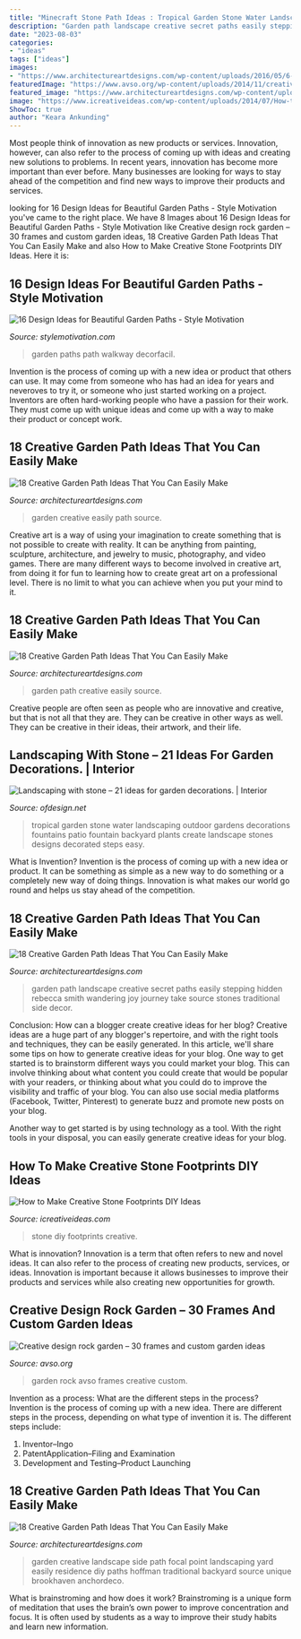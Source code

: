 ```yaml
---
title: "Minecraft Stone Path Ideas : Tropical Garden Stone Water Landscaping Outdoor Gardens Decorations Fountains Patio Fountain Backyard Plants Create Landscape Stones Designs Decorated Steps Easy"
description: "Garden path landscape creative secret paths easily stepping hidden rebecca smith wandering joy journey take source stones traditional side decor"
date: "2023-08-03"
categories:
- "ideas"
tags: ["ideas"]
images:
- "https://www.architectureartdesigns.com/wp-content/uploads/2016/05/6-26.jpg"
featuredImage: "https://www.avso.org/wp-content/uploads/2014/11/creative-design-rock-garden-30-frames-and-custom-garden-ideas-1415091040.jpg"
featured_image: "https://www.architectureartdesigns.com/wp-content/uploads/2016/05/1-26.jpg"
image: "https://www.icreativeideas.com/wp-content/uploads/2014/07/How-to-Make-Creative-Stone-Footprints-DIY-Ideas-13.jpg"
ShowToc: true
author: "Keara Ankunding"
---
```



Most people think of innovation as new products or services. Innovation, however, can also refer to the process of coming up with ideas and creating new solutions to problems. In recent years, innovation has become more important than ever before. Many businesses are looking for ways to stay ahead of the competition and find new ways to improve their products and services.

	

		
looking for 16 Design Ideas for Beautiful Garden Paths - Style Motivation you've came to the right place. We have 8 Images about 16 Design Ideas for Beautiful Garden Paths - Style Motivation like Creative design rock garden – 30 frames and custom garden ideas, 18 Creative Garden Path Ideas That You Can Easily Make and also How to Make Creative Stone Footprints DIY Ideas. Here it is:
		
    
## 16 Design Ideas For Beautiful Garden Paths - Style Motivation

<img loading=lazy src="https://cdn.homebnc.com/homeimg/2017/03/03-garden-path-walkway-ideas-homebnc.jpg" onerror="this.onerror=null;this.src='https://tse2.mm.bing.net/th?id=OIP.g9TboAADUzNH7oQNolEiZAHaLI&amp;pid=15.1';" alt="16 Design Ideas for Beautiful Garden Paths - Style Motivation">

_Source: stylemotivation.com_

>garden paths path walkway decorfacil. 

	

Invention is the process of coming up with a new idea or product that others can use. It may come from someone who has had an idea for years and neveroves to try it, or someone who just started working on a project. Inventors are often hard-working people who have a passion for their work. They must come up with unique ideas and come up with a way to make their product or concept work.

    
## 18 Creative Garden Path Ideas That You Can Easily Make

<img loading=lazy src="https://www.architectureartdesigns.com/wp-content/uploads/2016/05/6-26.jpg" onerror="this.onerror=null;this.src='https://tse1.mm.bing.net/th?id=OIP.PMVvtNRdSy82kPsF2RLHGAHaLI&amp;pid=15.1';" alt="18 Creative Garden Path Ideas That You Can Easily Make">

_Source: architectureartdesigns.com_

>garden creative easily path source. 

	

Creative art is a way of using your imagination to create something that is not possible to create with reality. It can be anything from painting, sculpture, architecture, and jewelry to music, photography, and video games. There are many different ways to become involved in creative art, from doing it for fun to learning how to create great art on a professional level. There is no limit to what you can achieve when you put your mind to it.

    
## 18 Creative Garden Path Ideas That You Can Easily Make

<img loading=lazy src="https://www.architectureartdesigns.com/wp-content/uploads/2016/05/1-26.jpg" onerror="this.onerror=null;this.src='https://tse2.mm.bing.net/th?id=OIP.-kD94B89xws6fi0HhV2xTgDHEs&amp;pid=15.1';" alt="18 Creative Garden Path Ideas That You Can Easily Make">

_Source: architectureartdesigns.com_

>garden path creative easily source. 

	

Creative people are often seen as people who are innovative and creative, but that is not all that they are. They can be creative in other ways as well. They can be creative in their ideas, their artwork, and their life.

    
## Landscaping With Stone – 21 Ideas For Garden Decorations. | Interior

<img loading=lazy src="https://www.ofdesign.net/wp-content/uploads/files/3/6/0/landscaping-with-stone-21-ideas-and-use-in-garden-decorations-12-360.jpg" onerror="this.onerror=null;this.src='https://tse4.mm.bing.net/th?id=OIP.dSu1l__GsivY78jRU3JmtQHaLH&amp;pid=15.1';" alt="Landscaping with stone – 21 ideas for garden decorations. | Interior">

_Source: ofdesign.net_

>tropical garden stone water landscaping outdoor gardens decorations fountains patio fountain backyard plants create landscape stones designs decorated steps easy. 

	

What is Invention?
Invention is the process of coming up with a new idea or product. It can be something as simple as a new way to do something or a completely new way of doing things. Innovation is what makes our world go round and helps us stay ahead of the competition.

    
## 18 Creative Garden Path Ideas That You Can Easily Make

<img loading=lazy src="https://www.architectureartdesigns.com/wp-content/uploads/2016/05/16-23.jpg" onerror="this.onerror=null;this.src='https://tse1.mm.bing.net/th?id=OIP.zR0whuEE170LVDa6HgfmlAHaLI&amp;pid=15.1';" alt="18 Creative Garden Path Ideas That You Can Easily Make">

_Source: architectureartdesigns.com_

>garden path landscape creative secret paths easily stepping hidden rebecca smith wandering joy journey take source stones traditional side decor. 

	

Conclusion: How can a blogger create creative ideas for her blog?
Creative ideas are a huge part of any blogger's repertoire, and with the right tools and techniques, they can be easily generated. In this article, we'll share some tips on how to generate creative ideas for your blog.
One way to get started is to brainstorm different ways you could market your blog. This can involve thinking about what content you could create that would be popular with your readers, or thinking about what you could do to improve the visibility and traffic of your blog. You can also use social media platforms (Facebook, Twitter, Pinterest) to generate buzz and promote new posts on your blog.

Another way to get started is by using technology as a tool. With the right tools in your disposal, you can easily generate creative ideas for your blog.

    
## How To Make Creative Stone Footprints DIY Ideas

<img loading=lazy src="https://www.icreativeideas.com/wp-content/uploads/2014/07/How-to-Make-Creative-Stone-Footprints-DIY-Ideas-13.jpg" onerror="this.onerror=null;this.src='https://tse2.mm.bing.net/th?id=OIP._SNk3izcwwJW9FDlnGvE1AHaLI&amp;pid=15.1';" alt="How to Make Creative Stone Footprints DIY Ideas">

_Source: icreativeideas.com_

>stone diy footprints creative. 

	

What is innovation?
Innovation is a term that often refers to new and novel ideas. It can also refer to the process of creating new products, services, or ideas. Innovation is important because it allows businesses to improve their products and services while also creating new opportunities for growth.

    
## Creative Design Rock Garden – 30 Frames And Custom Garden Ideas

<img loading=lazy src="https://www.avso.org/wp-content/uploads/2014/11/creative-design-rock-garden-30-frames-and-custom-garden-ideas-1415091040.jpg" onerror="this.onerror=null;this.src='https://tse3.mm.bing.net/th?id=OIP.vVzE8N1VjMzFEsuGKCaSGwHaLG&amp;pid=15.1';" alt="Creative design rock garden – 30 frames and custom garden ideas">

_Source: avso.org_

>garden rock avso frames creative custom. 

	

Invention as a process: What are the different steps in the process?
Invention is the process of coming up with a new idea. There are different steps in the process, depending on what type of invention it is. The different steps include: 
1. Inventor–Ingo 
2. PatentApplication–Filing and Examination 
3. Development and Testing–Product Launching 

    
## 18 Creative Garden Path Ideas That You Can Easily Make

<img loading=lazy src="https://www.architectureartdesigns.com/wp-content/uploads/2016/05/4-26.jpg" onerror="this.onerror=null;this.src='https://tse2.mm.bing.net/th?id=OIP.70jcyKyf4MNgBuGiyb4-mAHaJ4&amp;pid=15.1';" alt="18 Creative Garden Path Ideas That You Can Easily Make">

_Source: architectureartdesigns.com_

>garden creative landscape side path focal point landscaping yard easily residence diy paths hoffman traditional backyard source unique brookhaven anchordeco. 

	

What is brainstroming and how does it work?
Brainstroming is a unique form of meditation that uses the brain’s own power to improve concentration and focus. It is often used by students as a way to improve their study habits and learn new information.

